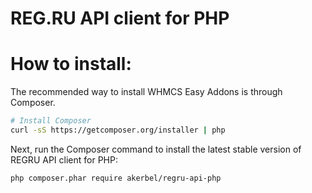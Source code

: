 REG.RU API client for PHP
=========================



How to install:
===============
The recommended way to install WHMCS Easy Addons is through Composer.

```bash
# Install Composer
curl -sS https://getcomposer.org/installer | php
```

Next, run the Composer command to install the latest stable version of REGRU API client for PHP:

```bash
php composer.phar require akerbel/regru-api-php
```
